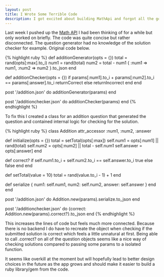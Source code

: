 ```yaml
---
layout: post
title: I Wrote Some Terrible Code
description: I got excited about building MathApi and forgot all the good ruby technique I had learned.
---
```


Last week I pushed up the [Math API](http://donaldmckendrick.com/2014/05/22/an-api-for-math/) I had been thinking of for a while but only worked on briefly. The code was quite concise but rather disconnected. The question generator had no knowledge of the solution checker for example. Original code below.

{% highlight ruby %}
def additionGenerator(opts = {})
  total = rand(opts[:max].to_i)
  num1 = rand(total)
  num2 = total - num1
  { :num1 => num1, :num2 => num2 }.to_json
end

def additionChecker(opts = {})
  if params[:num1].to_i + params[:num2].to_i == params[:answer].to_i
    returnCorrect
  else
    returnIncorrect
  end
end

post '/addition.json' do
  additionGenerator(params)
end

post '/additionchecker.json' do
  additionChecker(params)
end
{% endhighlight %}
 
To fix this I created a class for an addition question that generated the question and contained internal logic for checking for the solution.

{% highlight ruby %}
class Addition
  attr_accessor :num1, :num2, :answer

  def initialize(opts = {})
    total = setTotal(opts[:max])
    self.num1 = opts[:num1] || rand(total)
    self.num2 = opts[:num2] || total - self.num1
    self.answer = opts[:answer]
  end

  def correct?
    if self.num1.to_i + self.num2.to_i == self.answer.to_i
      true
    else
      false
    end
  end

  def setTotal(value = 10)
    total = rand(value.to_i - 1) + 1
  end

  def serialize
    { num1: self.num1, num2: self.num2, answer: self.answer }
  end
end

post '/addition.json' do
  Addition.new(params).serialize.to_json
end

post '/additionchecker.json' do
  {correct: Addition.new(params).correct?}.to_json
end
{% endhighlight %}

This increases the lines of code but feels much more connected. Because there is no backend I do have to recreate the object when checking if the submitted solution is correct which feels a little unnatural at first. Being able to call .correct? on all of the question objects seems like a nice way of checking solutions compared to passing some params to a isolated function. 

It seems like overkill at the moment but will hopefully lead to better design choices in the future as the app grows and should make it easier to build a ruby library/gem from the code.